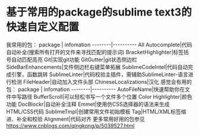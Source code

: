 

# 基于常用的package的sublime text3的快速自定义配置

我常用的包：
package | infomation
--------|----------
All Autocomplete|代码自动补全(搜索所有打开的文件来寻找匹配的提示词)
BracketHighlighter|标签括号自动匹配高亮
Git|实现git功能
GitGutter|git状态侧边栏
SideBarEnhancements|文件侧边栏右键菜单拓展
SublimeCodeIntel|代码自动完成引擎，函数跳转
SublimeLinter|代码校验主插件，需辅助SublimeLinter-语言进行检测
FileHeader|自动加入文件头部
ChineseLocalizations|汉化
感觉会有用的包：
package | infomation
--------|----------
AutoFileName|快速帮助你在文件中写路径
BufferScroll|可以轻松书写一个文件多个位置
Color Highlighter|颜色功能
DocBlockr|自动补全注释
Emmet|使用仿CSS选择器的语法来生成HTML/CSS代码
SublimeTmpl|创建常用文件初始模板
Tag|HTML/XML标签缩进、补全和校验
Alignment|代码对齐
更多常用好用的包参见<https://www.cnblogs.com/qingkong/p/5039527.html>


